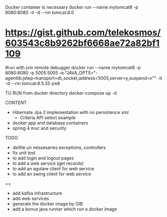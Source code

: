 Docker container is necessary
docker run --name mytomcat8 -p 8080:8080 -it -d --rm tomcat:8.0

# https://gist.github.com/telekosmos/603543c8b9262bf6668ae72a82bf1109
#run with jvm remote debugger
docker run --name mytomcat8 -p 8080:8080 -p 5005:5005 -e "JAVA_OPTS=\"-agentlib:jdwp=transport=dt_socket,address=5005,server=y,suspend=n\"" -it -d --rm tomcat:8.5.35-jre8


TU RUN
from docker directory
docker-compose up -d

CONTENT
- Hibernate Jpa 2 implementation with no persistence xml
  - Criteria API select example
- docker app and database containers
- spring 4 mvc and security



TODO
 - delitte un nessesaries exceptions, controllers
 - fix unit test
 - to add login and logout pages
 - to add a web service (get records)
 - to add an agulare client for web service
 - to add an swing client for web service

 ++
 - add kafka infrastructure
 - add web services
 - generate the docker image by GIB
 - add a bonus java runner which run a docker image